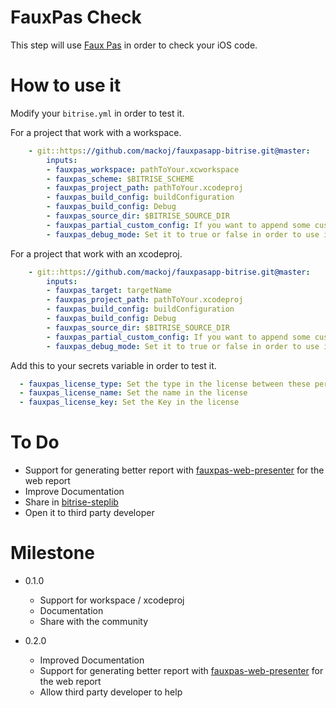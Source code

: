 # FauxPas Check

This step will use [Faux Pas](http://fauxpasapp.com) in order to check your iOS code.

# How to use it

Modify your `bitrise.yml` in order to test it.

For a project that work with a workspace.

```yaml
    - git::https://github.com/mackoj/fauxpasapp-bitrise.git@master:
        inputs:
        - fauxpas_workspace: pathToYour.xcworkspace
        - fauxpas_scheme: $BITRISE_SCHEME
        - fauxpas_project_path: pathToYour.xcodeproj
        - fauxpas_build_config: buildConfiguration
        - fauxpas_build_config: Debug
        - fauxpas_source_dir: $BITRISE_SOURCE_DIR
        - fauxpas_partial_custom_config: If you want to append some custom param to faux pas
        - fauxpas_debug_mode: Set it to true or false in order to use it
```

For a project that work with an xcodeproj.
```yaml
    - git::https://github.com/mackoj/fauxpasapp-bitrise.git@master:
        inputs:
        - fauxpas_target: targetName
        - fauxpas_project_path: pathToYour.xcodeproj
        - fauxpas_build_config: buildConfiguration
        - fauxpas_build_config: Debug
        - fauxpas_source_dir: $BITRISE_SOURCE_DIR
        - fauxpas_partial_custom_config: If you want to append some custom param to faux pas
        - fauxpas_debug_mode: Set it to true or false in order to use it
```

Add this to your secrets variable in order to test it.

```yaml
  - fauxpas_license_type: Set the type in the license between these personal,organization-seat,site and enterprise
  - fauxpas_license_name: Set the name in the license
  - fauxpas_license_key: Set the Key in the license
```

# To Do

- Support for generating better report with [fauxpas-web-presenter](https://github.com/FauxPasApp/fauxpas-web-presenter) for the web report
- Improve Documentation
- Share in [bitrise-steplib](https://github.com/bitrise-io/bitrise-steplib)
- Open it to third party developer

# Milestone

* 0.1.0

  * Support for workspace / xcodeproj
  * Documentation
  * Share with the community

* 0.2.0

  * Improved Documentation
  * Support for generating better report with [fauxpas-web-presenter](https://github.com/FauxPasApp/fauxpas-web-presenter) for the web report
  * Allow third party developer to help
